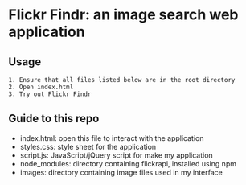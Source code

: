 Flickr Findr: an image search web application
=============================================

Usage
------
	1. Ensure that all files listed below are in the root directory 
	2. Open index.html 
	3. Try out Flickr Findr

Guide to this repo
-------------------
* index.html: open this file to interact with the application 
* styles.css: style sheet for the application 
* script.js: JavaScript/jQuery script for make my application 
* node_modules: directory containing flickrapi, installed using npm 
* images: directory containing image files used in my interface 
